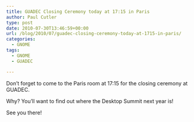 ```yaml
---
title: GUADEC Closing Ceremony today at 17:15 in Paris
author: Paul Cutler
type: post
date: 2010-07-30T13:46:59+00:00
url: /blog/2010/07/guadec-closing-ceremony-today-at-1715-in-paris/
categories:
  - GNOME
tags:
  - GNOME
  - GUADEC

---
```

Don&#8217;t forget to come to the Paris room at 17:15 for the closing ceremony at GUADEC.

Why? You&#8217;ll want to find out where the Desktop Summit next year is!

See you there!